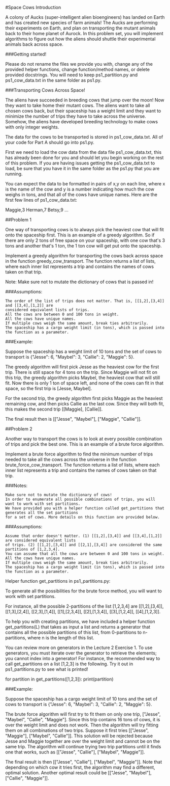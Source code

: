 #Space Cows Introduction

A colony of Aucks (super-intelligent alien bioengineers) has landed on Earth and has created new species of farm animals! The Aucks are performing their experiments on Earth, and plan on transporting the mutant animals back to their home planet of Aurock. In this problem set, you will implement algorithms to figure out how the aliens should shuttle their experimental animals back across space.

###Getting started!

Please do not rename the files we provide you with, change any of the provided helper functions, change function/method names, or delete provided docstrings. You will need to keep ps1_partition.py and ps1_cow_data.txt in the same folder as ps1.py.

###Transporting Cows Across Space!

The aliens have succeeded in breeding cows that jump over the moon! Now they want to take home their mutant cows. The aliens want to take all chosen cows back, but their spaceship has a weight limit and they want to minimize the number of trips they have to take across the universe. Somehow, the aliens have developed breeding technology to make cows with only integer weights.

The data for the cows to be transported is stored in ps1_cow_data.txt. All of your code for Part A should go into ps1.py.

First we need to load the cow data from the data file ps1_cow_data.txt, this has already been done for you and should let you begin working on the rest of this problem. If you are having issues getting the ps1_cow_data.txt to load, be sure that you have it in the same folder as the ps1.py that you are running.

You can expect the data to be formatted in pairs of x,y on each line, where x is the name of the cow and y is a number indicating how much the cow weighs in tons, and that all of the cows have unique names. Here are the first few lines of ps1_cow_data.txt:

Maggie,3
Herman,7
Betsy,9
...


##Problem 1

One way of transporting cows is to always pick the heaviest cow that will fit onto the spaceship
first. This is an example of a greedy algorithm. So if there are only 2 tons of free space on your
spaceship, with one cow that's 3 tons and another that's 1 ton, the 1 ton cow will get put onto
the spaceship.

Implement a greedy algorithm for transporting the cows back across space in the function greedy_cow_transport.
The function returns a list of lists, where each inner list represents a trip and contains the names of cows
taken on that trip.

Note: Make sure not to mutate the dictionary of cows that is passed in!

###Assumptions:

    The order of the list of trips does not matter. That is, [[1,2],[3,4]] and [[3,4],[1,2]] are
    considered equivalent lists of trips.
    All the cows are between 0 and 100 tons in weight.
    All the cows have unique names.
    If multiple cows weigh the same amount, break ties arbitrarily.
    The spaceship has a cargo weight limit (in tons), which is passed into the function as a parameter.

###Example:

Suppose the spaceship has a weight limit of 10 tons and the set of cows to transport is
{"Jesse": 6, "Maybel": 3, "Callie": 2, "Maggie": 5}.

The greedy algorithm will first pick Jesse as the heaviest cow for the first trip. There
is still space for 4 tons on the trip. Since Maggie will not fit on this trip, the greedy
algorithm picks Maybel, the heaviest cow that will still fit. Now there is only 1 ton of
space left, and none of the cows can fit in that space, so the first trip is [Jesse, Maybel].

For the second trip, the greedy algorithm first picks Maggie as the heaviest remaining cow,
and then picks Callie as the last cow. Since they will both fit, this makes the second trip
[[Maggie], [Callie]].

The final result then is [["Jesse", "Maybel"], ["Maggie", "Callie"]].


##Problem 2

Another way to transport the cows is to look at every possible combination of trips and pick the
best one. This is an example of a brute force algorithm.

Implement a brute force algorithm to find the minimum number of trips needed to take all the cows
across the universe in the function brute_force_cow_transport. The function returns a list of lists,
where each inner list represents a trip and contains the names of cows taken on that trip.

###Notes:

    Make sure not to mutate the dictionary of cows!
    In order to enumerate all possible combinations of trips, you will want to work with set partitions.
    We have provided you with a helper function called get_partitions that generates all the set partitions
    for a set of cows. More details on this function are provided below.

###Assumptions:

    Assume that order doesn't matter. (1) [[1,2],[3,4]] and [[3,4],[1,2]] are considered equivalent lists
    of trips. (2) [[1,2],[3,4]] and [[2,1],[3,4]] are considered the same partitions of [1,2,3,4].
    You can assume that all the cows are between 0 and 100 tons in weight.
    All the cows have unique names.
    If multiple cows weigh the same amount, break ties arbitrarily.
    The spaceship has a cargo weight limit (in tons), which is passed into the function as a parameter.

Helper function get_partitions in ps1_partitions.py:

To generate all the possibilities for the brute force method, you will want to work with set partitions.

For instance, all the possible 2-partitions of the list [1,2,3,4] are
[[1,2],[3,4]], [[1,3],[2,4]], [[2,3],[1,4]], [[1],[2,3,4]], [[2],[1,3,4]], [[3],[1,2,4]], [[4],[1,2,3]].

To help you with creating partitions, we have included a helper function get_partitions(L) that takes as
input a list and returns a generator that contains all the possible partitions of this list, from 0-partitions
to n-partitions, where n is the length of this list.

You can review more on generators in the Lecture 2 Exercise 1. To use generators, you must iterate over the
generator to retrieve the elements; you cannot index into a generator! For instance, the recommended way to
call get_partitions on a list [1,2,3] is the following. Try it out in ps1_partitions.py to see what is printed!

for partition in get_partitions([1,2,3]):
    print(partition)

###Example:

Suppose the spaceship has a cargo weight limit of 10 tons and the set of cows to transport is
{"Jesse": 6, "Maybel": 3, "Callie": 2, "Maggie": 5}.

The brute force algorithm will first try to fit them on only one trip, ["Jesse", "Maybel", "Callie", "Maggie"].
Since this trip contains 16 tons of cows, it is over the weight limit and does not work. Then the algorithm
will try fitting them on all combinations of two trips. Suppose it first tries [["Jesse", "Maggie"], ["Maybel", "Callie"]].
This solution will be rejected because Jesse and Maggie together are over the weight limit and cannot be on the
same trip. The algorithm will continue trying two trip partitions until it finds one that works, such as
[["Jesse", "Callie"], ["Maybel", "Maggie"]].

The final result is then [["Jesse", "Callie"], ["Maybel", "Maggie"]]. Note that depending on which cow it tries
first, the algorithm may find a different, optimal solution. Another optimal result could be
[["Jesse", "Maybel"],["Callie", "Maggie"]].
